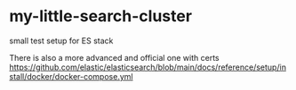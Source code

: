 # my-little-search-cluster
small test setup for ES stack


There is also a more advanced and official one with certs https://github.com/elastic/elasticsearch/blob/main/docs/reference/setup/install/docker/docker-compose.yml